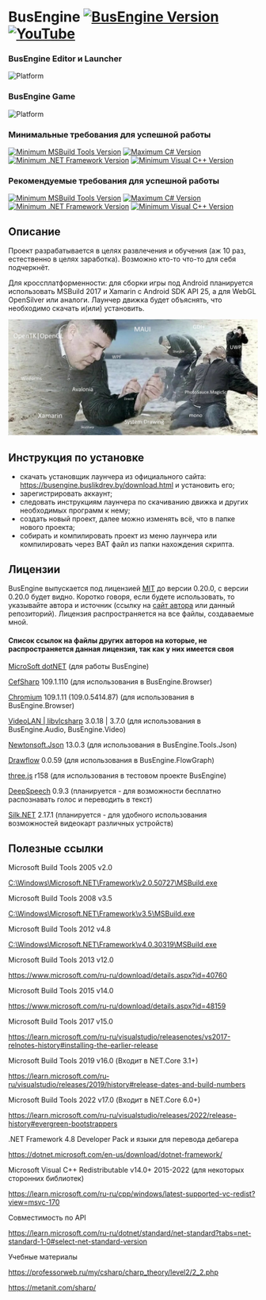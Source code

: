 # BusEngine [![BusEngine Version](https://img.shields.io/badge/Release-v0.4.0-black.svg?cacheSeconds=31536000)](https://github.com/BuslikDrev/BusEngine) [![YouTube](https://img.shields.io/youtube/views/2he4vAn6ZkQ?style=social)](https://www.youtube.com/watch?v=2he4vAn6ZkQ)

### BusEngine Editor и Launcher
![Platform](https://img.shields.io/badge/Platform-Win7+--x64%20|%20Win7+--x86-purple.svg?cacheSeconds=31536000)

### BusEngine Game
![Platform](https://img.shields.io/badge/Platform-Windows%207+%20|%20Android%205+-purple.svg?cacheSeconds=31536000)

### Минимальные требования для успешной работы
[![Minimum MSBuild Tools Version](https://img.shields.io/badge/MSBuild%20Tools-%20%3E%3D%20v12.0-orange.svg?cacheSeconds=31536000)](https://www.microsoft.com/ru-ru/download/details.aspx?id=40760)
[![Maximum C# Version](https://img.shields.io/badge/C%23%20%28CSharp%29-%20%3C%3D%20v5.0-blueviolet.svg?cacheSeconds=31536000)](https://learn.microsoft.com/ru-ru/dotnet/csharp/whats-new/csharp-version-history#c-version-50)
[![Minimum .NET Framework Version](https://img.shields.io/badge/.NET%20Framework-%20%3E%3D%20v4.7.1-blue.svg?cacheSeconds=31536000)](https://dotnet.microsoft.com/en-us/download/dotnet-framework)
[![Minimum Visual C++ Version](https://img.shields.io/badge/Visual%20C++-%20%3E%3D%202015-purple.svg?cacheSeconds=31536000)](https://learn.microsoft.com/ru-ru/cpp/windows/latest-supported-vc-redist?view=msvc-170)

### Рекомендуемые требования для успешной работы
[![Minimum MSBuild Tools Version](https://img.shields.io/badge/MSBuild%20Tools-%20%3E%3D%20v15.8-orange.svg?cacheSeconds=31536000)](https://learn.microsoft.com/ru-ru/visualstudio/releasenotes/vs2017-relnotes-history#installing-the-earlier-release)
[![Maximum C# Version](https://img.shields.io/badge/C%23%20%28CSharp%29-%20%3C%3D%20v7.3-blueviolet.svg?cacheSeconds=31536000)](https://learn.microsoft.com/ru-ru/dotnet/csharp/whats-new/csharp-version-history#c-version-73)
[![Minimum .NET Framework Version](https://img.shields.io/badge/.NET%20Framework-%20%3E%3D%20v4.8.0-blue.svg?cacheSeconds=31536000)](https://dotnet.microsoft.com/en-us/download/dotnet-framework)
[![Minimum Visual C++ Version](https://img.shields.io/badge/Visual%20C++-%20%3E%3D%202015-purple.svg?cacheSeconds=31536000)](https://learn.microsoft.com/ru-ru/cpp/windows/latest-supported-vc-redist?view=msvc-170)

## Описание

Проект разрабатывается в целях развлечения и обучения (аж 10 раз, естественно в целях заработка). Возможно кто-то что-то для себя подчеркнёт.

Для кроссплатформенности: для сборки игры под Android планируется использовать MSBuild 2017 и Xamarin с Android SDK API 25, а для WebGL OpenSilver или аналоги. Лаунчер движка будет объяснять, что необходимо скачать и(или) установить.

![Иллюстрация к проекту](https://github.com/BuslikDrev/BusEngine/blob/main/.github/image_1.jpg)

## Инструкция по установке

- скачать установщик лаунчера из официального сайта: https://busengine.buslikdrev.by/download.html  и установить его;
- зарегистрировать аккаунт;
- следовать инструкциям лаунчера по скачиванию движка и других необходимых программ к нему;
- создать новый проект, далее можно изменять всё, что в папке нового проекта;
- собирать и компилировать проект из меню лаунчера или компилировать через BAT файл из папки нахождения скрипта.

## Лицензии

BusEngine выпускается под лицензией [MIT](https://github.com/BuslikDrev/BusEngine/blob/main/LICENSE) до версии 0.20.0, с версии 0.20.0 будет видно. Коротко говоря, если будете использовать, то указывайте автора и источник (ссылку на [сайт автора](https://buslikdrev.by/) или данный репозиторий).
Лицензия распространяется на все файлы, создаваемые мной.

#### Список ссылок на файлы других авторов на которые, не распространяется данная лицензия, так как у них имеется своя
[MicroSoft dotNET](https://github.com/dotnet) (для работы BusEngine)

[CefSharp](https://github.com/cefsharp/CefSharp) 109.1.110 (для использования в BusEngine.Browser)

[Chromium](https://github.com/chromium/chromium) 109.1.11 (109.0.5414.87) (для использования в BusEngine.Browser)

[VideoLAN | libvlcsharp](https://github.com/videolan) 3.0.18 | 3.7.0 (для использования в BusEngine.Audio, BusEngine.Video)

[Newtonsoft.Json](https://github.com/JamesNK/Newtonsoft.Json) 13.0.3 (для использования в BusEngine.Tools.Json)

[Drawflow](https://github.com/jerosoler/Drawflow) 0.0.59 (для использования в BusEngine.FlowGraph)

[three.js](https://github.com/mrdoob/three.js) r158 (для использования в тестовом проекте BusEngine)

[DeepSpeech](https://github.com/mozilla/DeepSpeech) 0.9.3 (планируется - для возможности бесплатно распознавать голос и переводить в текст)

[Silk.NET](https://github.com/dotnet/Silk.NET) 2.17.1 (планируется - для удобного использования возможностей видеокарт различных устройств)

## Полезные ссылки

Microsoft Build Tools 2005 v2.0

[C:\Windows\Microsoft.NET\Framework\v2.0.50727\MSBuild.exe](file:///C:/Windows/Microsoft.NET/Framework/v2.0.50727)

Microsoft Build Tools 2008 v3.5

[C:\Windows\Microsoft.NET\Framework\v3.5\MSBuild.exe](file:///C:/Windows/Microsoft.NET/Framework/v3.5)

Microsoft Build Tools 2012 v4.8

[C:\Windows\Microsoft.NET\Framework\v4.0.30319\MSBuild.exe](file:///C:/Windows/Microsoft.NET/Framework/v4.0.30319)

Microsoft Build Tools 2013 v12.0

https://www.microsoft.com/ru-ru/download/details.aspx?id=40760

Microsoft Build Tools 2015 v14.0

https://www.microsoft.com/ru-ru/download/details.aspx?id=48159

Microsoft Build Tools 2017 v15.0

https://learn.microsoft.com/ru-ru/visualstudio/releasenotes/vs2017-relnotes-history#installing-the-earlier-release

Microsoft Build Tools 2019 v16.0 (Входит в NET.Core 3.1+)

https://learn.microsoft.com/ru-ru/visualstudio/releases/2019/history#release-dates-and-build-numbers

Microsoft Build Tools 2022 v17.0 (Входит в NET.Core 6.0+)

https://learn.microsoft.com/ru-ru/visualstudio/releases/2022/release-history#evergreen-bootstrappers

.NET Framework 4.8 Developer Pack и языки для перевода дебагера

https://dotnet.microsoft.com/en-us/download/dotnet-framework/

Microsoft Visual C++ Redistributable v14.0+ 2015-2022 (для некоторых сторонних библиотек)

https://learn.microsoft.com/ru-ru/cpp/windows/latest-supported-vc-redist?view=msvc-170

Совместимость по API

https://learn.microsoft.com/ru-ru/dotnet/standard/net-standard?tabs=net-standard-1-0#select-net-standard-version

Учебные материалы

https://professorweb.ru/my/csharp/charp_theory/level2/2_2.php

https://metanit.com/sharp/
